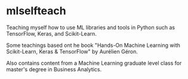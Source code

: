 # mlselfteach
Teaching myself how to use ML libraries and tools in Python such as TensorFlow, Keras, and Scikit-Learn.


Some teachings based ont he book "Hands-On Machine Learning with Scikit-Learn, Keras & TensorFlow" by Aurélien Géron. 

Also contains content from a Machine Learning graduate level class for master's degree in Business Analytics. 
